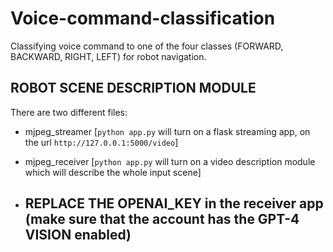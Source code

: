 # Voice-command-classification
Classifying voice command to one of the four classes (FORWARD, BACKWARD, RIGHT, LEFT) for robot navigation.


## ROBOT SCENE DESCRIPTION MODULE

There are two different files:
   - mjpeg_streamer [`python app.py` will turn on a flask streaming app, on the url `http://127.0.0.1:5000/video`]

   - mjpeg_receiver [`python app.py` will turn on a video description module which will describe the whole input scene]

   - ## REPLACE THE OPENAI_KEY in the receiver app (make sure that the account has the GPT-4 VISION enabled)
